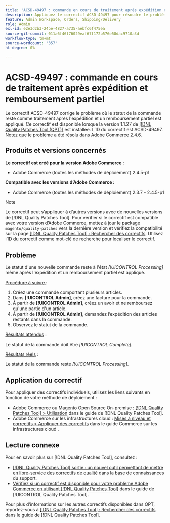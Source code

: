```yaml
---
title: 'ACSD-49497 : commande en cours de traitement après expédition et remboursement partiel'
description: Appliquez le correctif ACSD-49497 pour résoudre le problème Adobe Commerce où le statut de la commande reste Traitement après expédition et un remboursement partiel est appliqué.
feature: Admin Workspace, Orders, Shipping/Delivery
role: Admin
exl-id: e2e3d2b3-24be-4827-a735-aebfc6f475ea
source-git-commit: 011a6f46f76029eaf67f172b576e58dac9710a3d
workflow-type: tm+mt
source-wordcount: '357'
ht-degree: 0%

---
```


# ACSD-49497 : commande en cours de traitement après expédition et remboursement partiel

Le correctif ACSD-49497 corrige le problème où le statut de la commande reste comme traitement après l&#39;expédition et un remboursement partiel est appliqué. Ce correctif est disponible lorsque la version 1.1.27 de [[!DNL Quality Patches Tool (QPT)]](https://experienceleague.adobe.com/fr/docs/commerce-operations/tools/quality-patches-tool/quality-patches-tool-to-self-serve-quality-patches) est installée. L’ID du correctif est ACSD-49497. Notez que le problème a été résolu dans Adobe Commerce 2.4.6.

## Produits et versions concernés

**Le correctif est créé pour la version Adobe Commerce :**

* Adobe Commerce (toutes les méthodes de déploiement) 2.4.5-p1

**Compatible avec les versions d’Adobe Commerce :**

* Adobe Commerce (toutes les méthodes de déploiement) 2.3.7 - 2.4.5-p1

>[!NOTE]
>
>Le correctif peut s’appliquer à d’autres versions avec de nouvelles versions de [!DNL Quality Patches Tool]. Pour vérifier si le correctif est compatible avec votre version d’Adobe Commerce, mettez à jour le package `magento/quality-patches` vers la dernière version et vérifiez la compatibilité sur la page [[!DNL Quality Patches Tool] : Rechercher des correctifs](https://experienceleague.adobe.com/tools/commerce-quality-patches/index.html?lang=fr). Utilisez l’ID du correctif comme mot-clé de recherche pour localiser le correctif.

## Problème

Le statut d&#39;une nouvelle commande reste à l&#39;état *[!UICONTROL Processing]* même après l&#39;expédition et un remboursement partiel est appliqué.

<u>Procédure à suivre </u> :

1. Créez une commande comportant plusieurs articles.
1. Dans **[!UICONTROL Admin]**, créez une facture pour la commande.
1. À partir de **[!UICONTROL Admin]**, créez un avoir et ne remboursez qu&#39;une partie d&#39;un article.
1. À partir de **[!UICONTROL Admin]**, demandez l’expédition des articles restants dans la commande.
1. Observez le statut de la commande.

<u>Résultats attendus</u> :

Le statut de la commande doit être *[!UICONTROL Complete]*.

<u>Résultats réels</u> :

Le statut de la commande reste *[!UICONTROL Processing]*.

## Application du correctif

Pour appliquer des correctifs individuels, utilisez les liens suivants en fonction de votre méthode de déploiement :

* Adobe Commerce ou Magento Open Source On-premise : [[!DNL Quality Patches Tool] > Utilisation](/help/tools/quality-patches-tool/usage.md) dans le guide de [!DNL Quality Patches Tool].
* Adobe Commerce sur les infrastructures cloud : [Mises à niveau et correctifs > Appliquer des correctifs](https://experienceleague.adobe.com/docs/commerce-cloud-service/user-guide/develop/upgrade/apply-patches.html?lang=fr) dans le guide Commerce sur les infrastructures cloud .

## Lecture connexe

Pour en savoir plus sur [!DNL Quality Patches Tool], consultez :

* [[!DNL Quality Patches Tool] sortie : un nouvel outil permettant de mettre en libre-service des correctifs de qualité](https://experienceleague.adobe.com/fr/docs/commerce-operations/tools/quality-patches-tool/quality-patches-tool-to-self-serve-quality-patches) dans la base de connaissances du support.
* [Vérifiez si un correctif est disponible pour votre problème Adobe Commerce en utilisant [!DNL Quality Patches Tool]](/help/tools/quality-patches-tool/patches-available-in-qpt/check-patch-for-magento-issue-with-magento-quality-patches.md) dans le guide de [!UICONTROL Quality Patches Tool].


Pour plus d’informations sur les autres correctifs disponibles dans QPT, reportez-vous à [[!DNL Quality Patches Tool] : Rechercher des correctifs](https://experienceleague.adobe.com/tools/commerce-quality-patches/index.html?lang=fr) dans le guide de [!DNL Quality Patches Tool].

